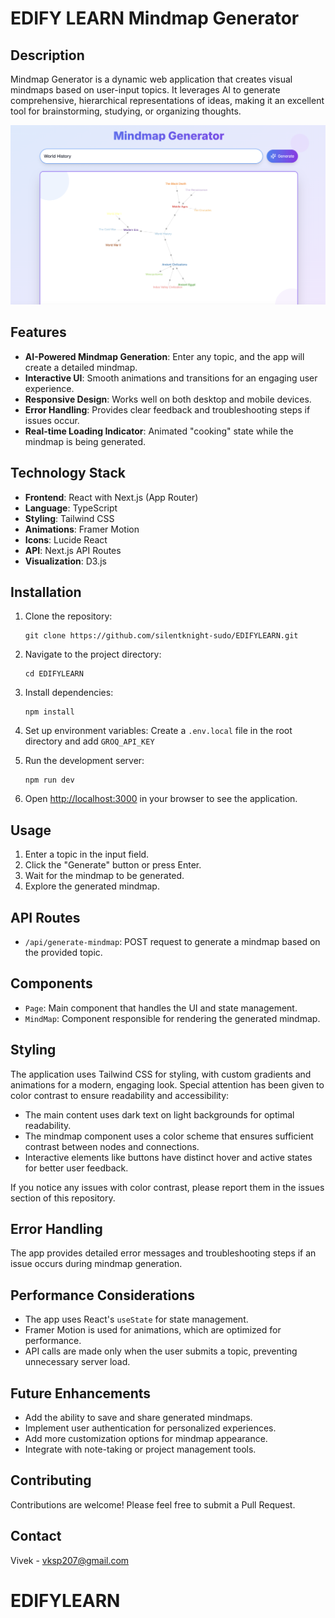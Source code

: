 # EDIFY LEARN Mindmap Generator

## Description

Mindmap Generator is a dynamic web application that creates visual mindmaps based on user-input topics. It leverages AI to generate comprehensive, hierarchical representations of ideas, making it an excellent tool for brainstorming, studying, or organizing thoughts.

![Demo of Mindmap Generator](public/images/demo.png)

## Features

- **AI-Powered Mindmap Generation**: Enter any topic, and the app will create a detailed mindmap.
- **Interactive UI**: Smooth animations and transitions for an engaging user experience.
- **Responsive Design**: Works well on both desktop and mobile devices.
- **Error Handling**: Provides clear feedback and troubleshooting steps if issues occur.
- **Real-time Loading Indicator**: Animated "cooking" state while the mindmap is being generated.

## Technology Stack

- **Frontend**: React with Next.js (App Router)
- **Language**: TypeScript
- **Styling**: Tailwind CSS
- **Animations**: Framer Motion
- **Icons**: Lucide React
- **API**: Next.js API Routes
- **Visualization**: D3.js

## Installation

1. Clone the repository:
   ```
   git clone https://github.com/silentknight-sudo/EDIFYLEARN.git
   ```

2. Navigate to the project directory:
   ```
   cd EDIFYLEARN
   ```

3. Install dependencies:
   ```
   npm install
   ```

4. Set up environment variables:
   Create a `.env.local` file in the root directory and add `GROQ_API_KEY`

5. Run the development server:
   ```
   npm run dev
   ```

6. Open [http://localhost:3000](http://localhost:3000) in your browser to see the application.

## Usage

1. Enter a topic in the input field.
2. Click the "Generate" button or press Enter.
3. Wait for the mindmap to be generated.
4. Explore the generated mindmap.

## API Routes

- `/api/generate-mindmap`: POST request to generate a mindmap based on the provided topic.

## Components

- `Page`: Main component that handles the UI and state management.
- `MindMap`: Component responsible for rendering the generated mindmap.

## Styling

The application uses Tailwind CSS for styling, with custom gradients and animations for a modern, engaging look. Special attention has been given to color contrast to ensure readability and accessibility:

- The main content uses dark text on light backgrounds for optimal readability.
- The mindmap component uses a color scheme that ensures sufficient contrast between nodes and connections.
- Interactive elements like buttons have distinct hover and active states for better user feedback.

If you notice any issues with color contrast, please report them in the issues section of this repository.

## Error Handling

The app provides detailed error messages and troubleshooting steps if an issue occurs during mindmap generation.

## Performance Considerations

- The app uses React's `useState` for state management.
- Framer Motion is used for animations, which are optimized for performance.
- API calls are made only when the user submits a topic, preventing unnecessary server load.

## Future Enhancements

- Add the ability to save and share generated mindmaps.
- Implement user authentication for personalized experiences.
- Add more customization options for mindmap appearance.
- Integrate with note-taking or project management tools.

## Contributing

Contributions are welcome! Please feel free to submit a Pull Request.

## Contact
Vivek - vksp207@gmail.com
# EDIFYLEARN
